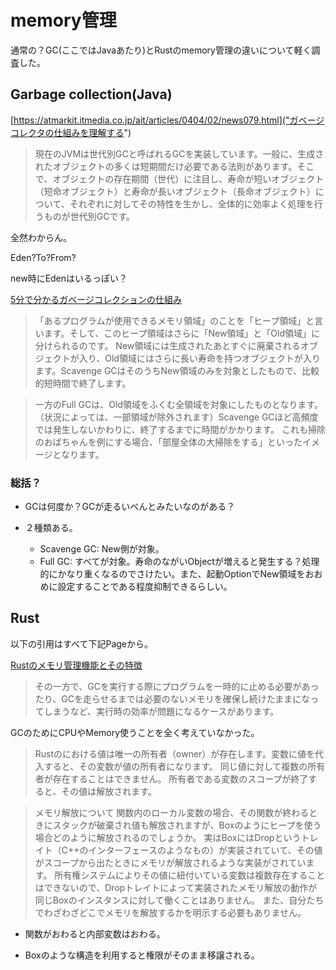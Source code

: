 # memory管理

通常の？GC(ここではJavaあたり)とRustのmemory管理の違いについて軽く調査した。

## Garbage collection(Java)

[https://atmarkit.itmedia.co.jp/ait/articles/0404/02/news079.html]("ガベージコレクタの仕組みを理解する")

> 現在のJVMは世代別GCと呼ばれるGCを実装しています。一般に、生成されたオブジェクトの多くは短期間だけ必要である法則があります。そこで、オブジェクトの存在期間（世代）に注目し、寿命が短いオブジェクト（短命オブジェクト）と寿命が長いオブジェクト（長命オブジェクト）について、それぞれに対してその特性を生かし、全体的に効率よく処理を行うものが世代別GCです。

全然わからん。

Eden?To?From?

new時にEdenはいるっぽい？

[5分で分かるガベージコレクションの仕組み](https://geechs-job.com/tips/details/35)

> 「あるプログラムが使用できるメモリ領域」のことを「ヒープ領域」と言います。そして、このヒープ領域はさらに「New領域」と「Old領域」に分けられるのです。
> New領域には生成されたあとすぐに廃棄されるオブジェクトが入り、Old領域にはさらに長い寿命を持つオブジェクトが入ります。Scavenge GCはそのうちNew領域のみを対象としたもので、比較的短時間で終了します。

> 一方のFull GCは、Old領域をふくむ全領域を対象にしたものとなります。
> （状況によっては、一部領域が除外されます）Scavenge GCほど高頻度では発生しないかわりに、終了するまでに時間がかかります。
> これも掃除のおばちゃんを例にする場合、「部屋全体の大掃除をする」といったイメージとなります。

### 総括？

* GCは何度か？GCが走るいべんとみたいなのがある？

* ２種類ある。
  * Scavenge GC: New側が対象。
  * Full GC: すべてが対象。寿命のながいObjectが増えると発生する？処理的にかなり重くなるのでさけたい。また、起動OptionでNew領域をおおめに設定することである程度抑制できるらしい。

## Rust

以下の引用はすべて下記Pageから。

[Rustのメモリ管理機能とその特徴](https://garasubo.github.io/hexo/2021/11/07/rust-memory.html)

> その一方で、GCを実行する際にプログラムを一時的に止める必要があったり、GCを走らせるまでは必要のないメモリを確保し続けたままになってしまうなど、実行時の効率が問題になるケースがあります。

GCのためにCPUやMemory使うことを全く考えていなかった。

> Rustのにおける値は唯一の所有者（owner）が存在します。変数に値を代入すると、その変数が値の所有者になります。
> 同じ値に対して複数の所有者が存在することはできません。
> 所有者である変数のスコープが終了すると、その値は解放されます。

> メモリ解放について
> 関数内のローカル変数の場合、その関数が終わるときにスタックが破棄され値も解放されますが、Boxのようにヒープを使う場合どのように解放されるのでしょうか。
> 実はBoxにはDropというトレイト（C++のインターフェースのようなもの）が実装されていて、その値がスコープから出たときにメモリが解放されるような実装がされています。
> 所有権システムによりその値に紐付いている変数は複数存在することはできないので、Dropトレイトによって実装されたメモリ解放の動作が同じBoxのインスタンスに対して働くことはありません。
> また、自分たちでわざわざどこでメモリを解放するかを明示する必要もありません。

* 関数がおわると内部変数はおわる。

* Boxのような構造を利用すると権限がそのまま移譲される。
